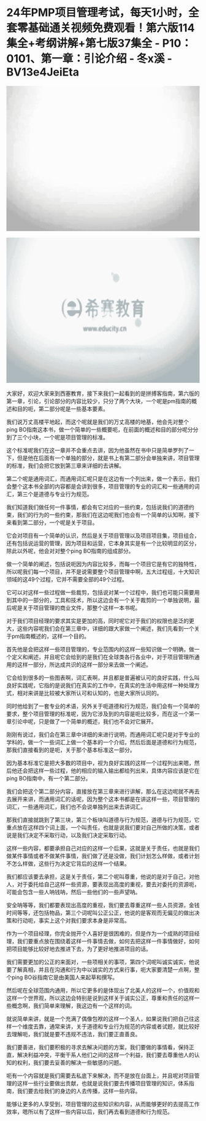 # 24年PMP项目管理考试，每天1小时，全套零基础通关视频免费观看！第六版114集全+考纲讲解+第七版37集全 - P10：0101、第一章：引论介绍 - 冬x溪 - BV13e4JeiEta

![](img/7080cbee166c8ac4400e5335046c9e90_0.png)

![](img/7080cbee166c8ac4400e5335046c9e90_1.png)

大家好，欢迎大家来到西塞教育，接下来我们一起看到的是拼搏客指南，第六版的第一章，引论，引论部分的内容比较少，只分了两个大块，一个呢是pm指南的概述和目的呃，第二部分呢是一些基本要素。

我们说万丈高楼平地起，而这个呢就是我们的万丈高楼的地基，他会先对整个ping BO指南这本书，做一个简单的一些概要呃，在前面的概述和目的部分呢分分到了三个小块，一个呢是项目管理的标准。

这个标准呢我们在这一章并不会重点去讲，因为他虽然在书中只是简单罗列了一下，但是他在后面有一个单独的部分，就是书上有第二部分会单独来讲，项目管理的标准，我们会把它放到第三章来详细的去讲解。

第二个呢是通用词汇，而通用词汇呢只是在这边有一个列出来，做一个表示，我们会整个这本书全部的内容都是会讲到很多，项目管理的专业的词汇和一些通用的词汇，第三个是道德与专业行为规范。

我们知道我们做任何一件事情，都会有它对应的一些约束，包括说我们的道德约束，我们的行为的一些约束，那我们在这边呢我们也会有一个简单的认知啊，接下来看到第二部分，一个呢是关于项目。

它会对项目有一个简单的认识，然后是关于项目管理以及项目项目集，项目组合，还有包括说运营的管理，因为项目和运营，它本身其实是有一个比较明显的区分，除此以外呢，他会对对整个ping BO指南的组成部分。

做一个简单的阐述，包括说呃因为内容比较多，而每一个项目它是有它的独特性，所以呢我们每一个项目，并不是说需要整个项目管理中啊，五大过程组，十大知识领域的这49个过程，它并不需要全部的49个过程。

它可以对这样一些过程做一些裁剪，包括说对某一个过程中，我们也可能只需要用到其中的一部分的，工具和技术，所以这边会有一个关于裁剪的一个单独说明，最后呢是关于项目管理的商业文件，那整个这样一本书呢。

对于我们项目经理的要求其实是更加的高，同时呢它对于我们的权限也是泛的更大，这些内容呢我们会在第三章中，详细的跟大家做一个阐述，我们先看到一个关于pm指南概述的，这样一个目的。

首先他是会把这样一些项目管理的，专业范围内的这样一些知识做一个明确，做一个定义和阐述，并且呢它会给到的是我们在全球类各行各业中，对于项目管理所通用的这样一部分，所达成共识的这样一部分来去做一个阐述。

它会给到很多的一些图表啊，词汇表啊，并且都是普遍被认可的良好实践，什么叫良好实践呢，它指的是说我们在真实的工作中，在真实的生活中用这样一种处理方式，相对来讲是比较被大家所认可和认知的，也是大家所认同的。

同时他给到了一套专业的术语，另外关于呃道德和行为规范，我们会有一个简单的要求，整个项目管理的标准呢，因为它涉及到的内容是呃比较多，而在这一个第一章引论中呢，只是做了一个简单的概述，我们也不会对它展开。

刚刚有说过，我们会在第三章中详细的来进行说明，而通用词汇呢只是对于专业的学科的，做一个一些词汇上做一个基本的一个介绍，然后后面是道德和行为规范，那我们直接看到的是呃，关于那个基本标准这一部分。

因为基本标准它是把大多数的项目中，视为良好实践的这样一个过程列出来嗯，然后他还会把这样一些过程，他的相应的输入输出都给列出来，具体内容应该是它在ping BO指南中，有一个第二部分。

我们会把这个第二部分内容，直接放在第三章来进行讲解，那么在这边呢就不再去去展开来讲，而通用词汇的话呢，因为整个这本书都是在讲这样一些，项目管理的词汇，一些通用词汇，我们也不会说单独列出来去讲词汇。

那我们直接就跳到了第三块，第三个板块叫道德与行为规范，道德与行为规范，它重点放在这样四个词上面，一个叫责任，也就是说我们要对自己所做的决策，或者说是我们决定不采取行动，以及我们决定采取行动。

这样一些内容，都要承担自己对应的这样一个后果，这就是关于责任，也就是我们做某件事情或者不做某件事情，我们做了还是没做，我们计划怎么样做，或者计划不怎么样做，这些行为决定它背后的这样一个结果。

我们都应该要去承担，这是关于责任，第二个呢叫尊重，他说的是对于自己，对他人，对于委托给自己这样一些资源，要表现出高度的重视，要去对委托的资源呃，可能会包含一些人呐钱呐，然后一些他们的一些声望呐。

安全呐等等，我们都要表现出高度的重视，我们要去尊重这样一些人员资源，金钱时间等等，还包括物品，第三个词呢叫公正公正，他说的是客观而无偏见的做出决策和行动呃，事实上这个对我们要求本身是非常高。

作为一个项目经理，你完全抛开个人喜好是很困难的，但是作为一个成熟的项目经理，我们要重点放在围绕着这样一件事情去做，如何去把这样一件事情做好，如何把项目能够比较好地去推进下去，为了更好地推进项目的话。

我们需要更加的公正的来面对，一些项相关的事项，第四个词呢叫诚实诚实，他说要了解真相，并且在沟通和行为中以诚实的方式来行事，呃大家要清楚一点啊，整个ping BO谷指南它是由美国人来起草和撰写。

然后呢在全球范围内通用，所以它更多的是体现出了北美人的这样一个，价值观和这样一个世界观，所以这边会特别是说到这样关于诚实公正，尊重和责任的这样一些概念啊，我们简单来理解，我这边有一个这样的词。

就说简单来讲，就是一个充满了偶像包袱的这样一个圣人，如果说我们把自己往这样一个维度去靠，通常来讲，关于道德和专业行为规范的内容或者试题，就比较好去理解呃，我们就是要不违规不违法，我们要正直善良。

我们要善进，我们要积极的寻求去解决问题的方案，我们要做的事情看，保持正直，解决利益冲突，平衡干系人他们之间的这样一个利益，我们要去尊重他人的认知的权利，我们要去妥善的解决一些敏感的问题。

呃有一个内容就是我们需要去私底下来解决，而不是放在台面上，并且呢对项目管理的这样一些行业要做出贡献，也就是说我们要去传播项目管理的知识，体系指南，我们要去给我们的身边的人去传播，这样一些内容。

能够让更多的人享受到，项目管理的这些知识和内容，从而能够更好的去提高工作效率，嗯所以有了这样一些内容以后，我们再去看到道德和行为规范。

